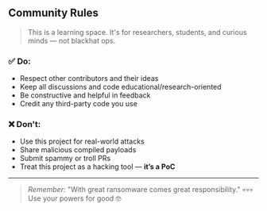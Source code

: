 ## Community Rules

> This is a learning space. It's for researchers, students, and curious minds — not blackhat ops.

### ✅ Do:

* Respect other contributors and their ideas
* Keep all discussions and code educational/research-oriented
* Be constructive and helpful in feedback
* Credit any third-party code you use

### ❌ Don't:

* Use this project for real-world attacks
* Share malicious compiled payloads
* Submit spammy or troll PRs
* Treat this project as a hacking tool — **it’s a PoC**

---

> *Remember:* "With great ransomware comes great responsibility." 💀💀💀
> Use your powers for good 🤓
